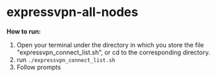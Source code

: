 # expressvpn-all-nodes

**How to run:**
1. Open your terminal under the directory in which you store the file "expressvpn_connect_list.sh", or cd to the corresponding directory.
2. run `./expressvpn_connect_list.sh`
3. Follow prompts
